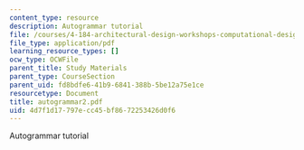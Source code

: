 ```yaml
---
content_type: resource
description: Autogrammar tutorial
file: /courses/4-184-architectural-design-workshops-computational-design-for-housing-spring-2002/4d7f1d17797ecc45bf8672253426d0f6_autogrammar2.pdf
file_type: application/pdf
learning_resource_types: []
ocw_type: OCWFile
parent_title: Study Materials
parent_type: CourseSection
parent_uid: fd8bdfe6-41b9-6841-388b-5be12a75e1ce
resourcetype: Document
title: autogrammar2.pdf
uid: 4d7f1d17-797e-cc45-bf86-72253426d0f6
---
```

Autogrammar tutorial

